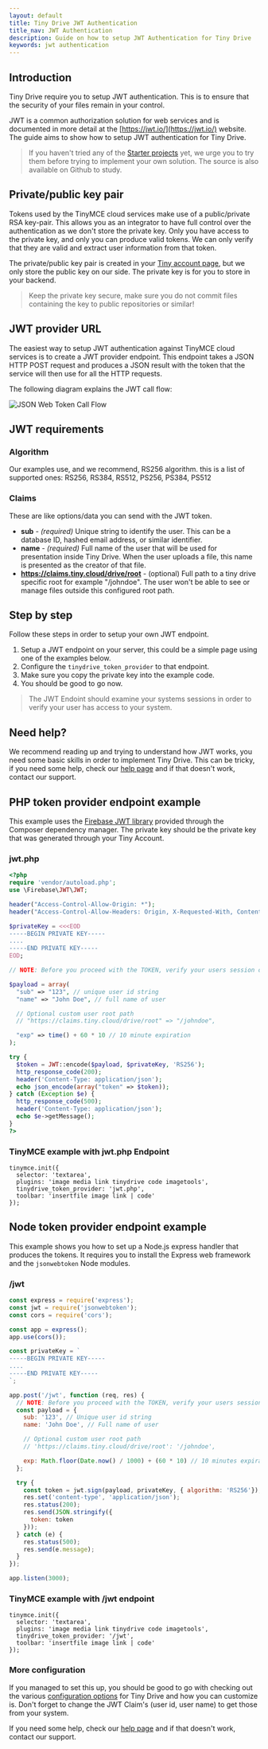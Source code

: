 ```yaml
---
layout: default
title: Tiny Drive JWT Authentication
title_nav: JWT Authentication
description: Guide on how to setup JWT Authentication for Tiny Drive
keywords: jwt authentication
---
```


## Introduction

Tiny Drive require you to setup JWT authentication. This is to ensure that the security of your files remain in your control.

JWT is a common authorization solution for web services and is documented in more detail at the [https://jwt.io/](https://jwt.io/) website. The guide aims to show how to setup JWT authentication for Tiny Drive.

> If you haven't tried any of the [Starter projects]({{site.baseurl}}/tinydrive/getting-started/)  yet, we urge you to try them before trying to implement your own solution. The source is also available on Github to study.

## Private/public key pair

Tokens used by the TinyMCE cloud services make use of a public/private RSA key-pair. This allows you as an integrator to have full control over the authentication as we don't store the private key. Only you have access to the private key, and only you can produce valid tokens. We can only verify that they are valid and extract user information from that token.

The private/public key pair is created in your [Tiny account page](https://apps.tiny.cloud/my-account/jwt-key-manager/), but we only store the public key on our side. The private key is for you to store in your backend.

> Keep the private key secure, make sure you do not commit files containing the key to public repositories or similar!

## JWT provider URL

The easiest way to setup JWT authentication against TinyMCE cloud services is to create a JWT provider endpoint. This endpoint takes a JSON HTTP POST request and produces a JSON result with the token that the service will then use for all the HTTP requests.

The following diagram explains the JWT call flow:

![JSON Web Token Call Flow]({{site.baseurl}}/images/jwt-call-flow.png "JSON Web Token Call Flow")

## JWT requirements

### Algorithm

Our examples use, and we recommend, RS256 algorithm. this is a list of supported ones: RS256, RS384, RS512, PS256, PS384, PS512

### Claims

These are like options/data you can send with the JWT token.

* **sub** - _(required)_ Unique string to identify the user. This can be a database ID, hashed email address, or similar identifier.
* **name** - _(required)_ Full name of the user that will be used for presentation inside Tiny Drive. When the user uploads a file, this name is presented as the creator of that file.
* **https://claims.tiny.cloud/drive/root** - (optional) Full path to a tiny drive specific root for example "/johndoe". The user won't be able to see or manage files outside this configured root path.

## Step by step
Follow these steps in order to setup your own JWT endpoint.

 1. Setup a JWT endpoint on your server, this could be a simple page using one of the examples below.
 2. Configure the `tinydrive_token_provider` to that endpoint.
 3. Make sure you copy the private key into the example code.
 4. You should be good to go now.

 > The JWT Endoint should examine your systems sessions in order to verify your user has access to your system.

## Need help?
We recommend reading up and trying to understand how JWT works, you need some basic skills in order to implement Tiny Drive. This can be tricky, if you need some help, check our [help page](/tinydrive/get-help/) and if that doesn't work, contact our support.

## PHP token provider endpoint example

This example uses the [Firebase JWT library](https://github.com/firebase/php-jwt) provided through the Composer dependency manager. The private key should be the private key that was generated through your Tiny Account.

### jwt.php ###

```php
<?php
require 'vendor/autoload.php';
use \Firebase\JWT\JWT;

header("Access-Control-Allow-Origin: *");
header("Access-Control-Allow-Headers: Origin, X-Requested-With, Content-Type, Accept");

$privateKey = <<<EOD
-----BEGIN PRIVATE KEY-----
....
-----END PRIVATE KEY-----
EOD;

// NOTE: Before you proceed with the TOKEN, verify your users session or access.

$payload = array(
  "sub" => "123", // unique user id string
  "name" => "John Doe", // full name of user

  // Optional custom user root path
  // "https://claims.tiny.cloud/drive/root" => "/johndoe",

  "exp" => time() + 60 * 10 // 10 minute expiration
);

try {
  $token = JWT::encode($payload, $privateKey, 'RS256');
  http_response_code(200);
  header('Content-Type: application/json');
  echo json_encode(array("token" => $token));
} catch (Exception $e) {
  http_response_code(500);
  header('Content-Type: application/json');
  echo $e->getMessage();
}
?>
```
### TinyMCE example with jwt.php Endpoint
```
tinymce.init({
  selector: 'textarea',
  plugins: 'image media link tinydrive code imagetools',
  tinydrive_token_provider: 'jwt.php',
  toolbar: 'insertfile image link | code'
});
```

## Node token provider endpoint example

This example shows you how to set up a Node.js express handler that produces the tokens. It requires you to install the Express web framework and the `jsonwebtoken` Node modules. 

### /jwt

```js
const express = require('express');
const jwt = require('jsonwebtoken');
const cors = require('cors');

const app = express();
app.use(cors());

const privateKey = `
-----BEGIN PRIVATE KEY-----
....
-----END PRIVATE KEY-----
`;

app.post('/jwt', function (req, res) {
  // NOTE: Before you proceed with the TOKEN, verify your users session or access.
  const payload = {
    sub: '123', // Unique user id string
    name: 'John Doe', // Full name of user

    // Optional custom user root path
    // 'https://claims.tiny.cloud/drive/root': '/johndoe',

    exp: Math.floor(Date.now() / 1000) + (60 * 10) // 10 minutes expiration
  };

  try {
    const token = jwt.sign(payload, privateKey, { algorithm: 'RS256'});
    res.set('content-type', 'application/json');
    res.status(200);
    res.send(JSON.stringify({
      token: token
    }));
  } catch (e) {
    res.status(500);
    res.send(e.message);
  }
});

app.listen(3000);
```
### TinyMCE example with /jwt endpoint
```
tinymce.init({
  selector: 'textarea',
  plugins: 'image media link tinydrive code imagetools',
  tinydrive_token_provider: '/jwt',
  toolbar: 'insertfile image link | code'
});
```
### More configuration
If you managed to set this up, you should be good to go with checking out the various [configuration options](/tinydrive/configuration/) for Tiny Drive and how you can customize is. Don't forget to change the JWT Claim's (user id, user name) to get those from your system.

If you need some help, check our [help page](/tinydrive/get-help/) and if that doesn't work, contact our support.


